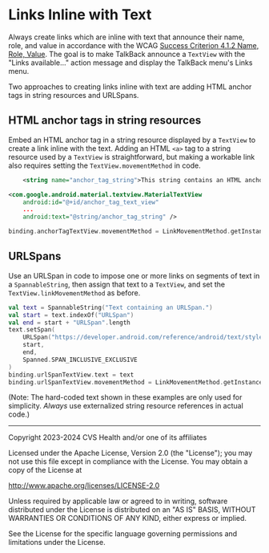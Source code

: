 # Links Inline with Text
Always create links which are inline with text that announce their name, role, and value in accordance with the WCAG [Success Criterion 4.1.2 Name, Role, Value](https://www.w3.org/TR/WCAG22/#name-role-value). The goal is to make TalkBack announce a `TextView` with the "Links available..." action message and display the TalkBack menu's Links menu.

Two approaches to creating links inline with text are adding HTML anchor tags in string resources and URLSpans.

## HTML anchor tags in string resources

Embed an HTML anchor tag in a string resource displayed by a `TextView` to create a link inline with the text. Adding an HTML `<a>` tag to a string resource used by a `TextView` is straightforward, but making a workable link also requires setting the `TextView.movementMethod` in code.

```xml
    <string name="anchor_tag_string">This string contains an HTML anchor tag link: <a href="https://www.google.com/search?q=android+link+in+textview">Search for \"android link in textview\"</a>.</string>
```

```xml
<com.google.android.material.textview.MaterialTextView
    android:id="@+id/anchor_tag_text_view"
    ...
    android:text="@string/anchor_tag_string" />
```

```kotlin
binding.anchorTagTextView.movementMethod = LinkMovementMethod.getInstance()
```

## URLSpans

Use an URLSpan in code to impose one or more links on segments of text in a `SpannableString`, then assign that text to a `TextView`, and set the `TextView.linkMovementMethod` as before.

```kotlin
val text = SpannableString("Text containing an URLSpan.")
val start = text.indexOf("URLSpan")
val end = start + "URLSpan".length
text.setSpan(
    URLSpan("https://developer.android.com/reference/android/text/style/URLSpan"), 
    start, 
    end, 
    Spanned.SPAN_INCLUSIVE_EXCLUSIVE
)
binding.urlSpanTextView.text = text
binding.urlSpanTextView.movementMethod = LinkMovementMethod.getInstance()
```

(Note: The hard-coded text shown in these examples are only used for simplicity. _Always_ use externalized string resource references in actual code.)

----

Copyright 2023-2024 CVS Health and/or one of its affiliates
   
Licensed under the Apache License, Version 2.0 (the "License");
you may not use this file except in compliance with the License.
You may obtain a copy of the License at

http://www.apache.org/licenses/LICENSE-2.0
       
Unless required by applicable law or agreed to in writing, software
distributed under the License is distributed on an "AS IS" BASIS,
WITHOUT WARRANTIES OR CONDITIONS OF ANY KIND, either express or implied.
   
See the License for the specific language governing permissions and
limitations under the License.
